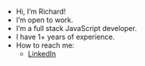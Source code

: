 - Hi, I’m Richard!
- I’m open to work.
- I’m a full stack JavaScript developer.
- I have 1+ years of experience.
- How to reach me:
  - [LinkedIn](https://www.linkedin.com/in/richard-kadian)
